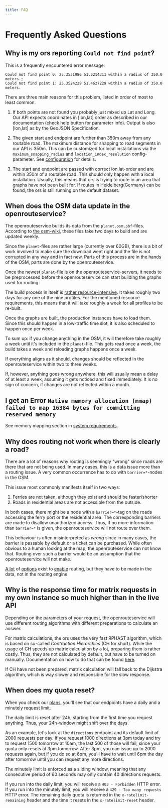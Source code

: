 ```yaml
---
title: FAQ
---
```


# Frequently Asked Questions

## Why is my ors reporting `Could not find point`?

This is a frequently encountered error message:
```
Could not find point 0: 25.3531986 51.5214311 within a radius of 350.0 meters.;
Could not find point 1: 25.3524229 51.4627229 within a radius of 350.0 meters.
```

There are three main reasons for this problem, listed in order of most to least common.

1. If both points are not found you probably just mixed up Lat and Long. Our
   API expects coordinates in [lon,lat] order as described in our documentation
   (check help button for parameter info). Output is also [lon,lat] as by the
   GeoJSON Specification.

2. The given start and endpoint are further than 350m away from any routable
   road. The maximum distance for snapping to road segments in our API is 350m.
 This can be customized for local installations via the
  `maximum_snapping_radius` and `location_index_resolution` config-parameter. See
  [configuration](/run-instance/configuration/ors/engine/profiles.md) for details.

3. The start and endpoint are passed with correct lon,lat-order and are within
   350m of a routable road. This should only happen with a local installation.
   Usually, this means that ors is trying to route in an area that graphs have not
   been built for.
   If routes in Heidelberg(Germany) can be found, the ors is still running on the
   default dataset.

## When does the OSM data update in the openrouteservice?

The openrouteservice builds its data from the `planet.osm.pbf`-files. According
to [the osm-wiki](https://wiki.openstreetmap.org/wiki/Planet.osm), these files
take two days to build and are updated weekly.

Since the `planet`-files are rather large (currently over 60GB), there is a bit
of work involved to make sure the download went right and the file is not
corrupted in any way and in fact new. Parts of this process are in the hands of
the OSM, parts are done by the openrouteservice.

Once the newest `planet`-file is on the openrouteservice-servers, it needs to
be preprocessed before the openrouteservice can start building the graphs used
for routing.

The build process in itself is [rather
resource-intensive](/run-instance/system-requirements.md). It takes roughly two
days for any one of the nine profiles. For the mentioned resource requirements,
this means that it will take roughly a week for all profiles to be re-built.

Once the graphs are built, the production instances have to load them. Since
this should happen in a low-traffic time slot, it is also scheduled to happen
once per week.

To sum up: if you change anything in the OSM, it will therefore take roughly a
week until it's included in the `planet`-file. This gets read once a week, the
build takes a week and reloading graphs happens once a week.

If everything aligns as it should, changes should be reflected in the
openrouteservice within two to three weeks.

If, however, anything goes wrong anywhere, this will usually mean a delay of at
least a week, assuming it gets noticed and fixed immediately. It is no sign of
concern, if changes are not reflected within a month.

## I get an Error `Native memory allocation (mmap) failed to map 16384 bytes for committing reserved memory`

See memory mapping section in [system requirements](/run-instance/system-requirements.md#memory-mapping-in-large-builds-with-a-containerized-openrouteservice-instance).

## Why does routing not work when there is clearly a road?

There are a lot of reasons why routing is seemingly "wrong" since
roads are there that are not being used. In many cases, this is a data issue more than a routing issue.
A very common occurrence has to do with `barrier=*`-nodes in the OSM.

This issue most commonly manifests itself in two ways:

1. Ferries are not taken, although they exist and should be faster/shorter
2. Roads in residential areas are not accessible from the outside.

In both cases, there might be a node with a `barrier=*`-tag on the roads accessing the ferry port or the residential area.
The corresponding barriers are made to disallow unauthorized access.
Thus, if no more information than `barrier=*` is given, the openrouteservice will not route over them.

This behaviour is often misinterpreted as _wrong_ since in many cases, the barrier is passable by default or a ticket can be purchased.
While often obvious to a human looking at the map, the openrouteservice can not know that.
Routing over such a barrier would be an assumption that the openrouteservice will not make.

[A lot](https://wiki.openstreetmap.org/wiki/Key:access#List_of_possible_values)
of [options](https://wiki.openstreetmap.org/wiki/Key:locked) exist to
[enable](https://wiki.openstreetmap.org/wiki/Tag:access%3Ddestination) routing,
but they have to be made in the data, not in the routing engine.

## Why is the response time for matrix requests in my own instance so much higher than in the live API
Depending on the parameters of your request, the openrouteservice will use
different routing algorithms with different preparations to calculate an
answer.

For matrix calculations, the ors uses the very fast RPHAST algorithm, which is
based on so-called _Contraction Hierarchies_ (CH for short).  While the usage
of CH speeds up matrix calculation by a lot, preparing them is rather costly.
Thus, they are not calculated by default, but have to be turned on manually.
Documentation on how to do that can be found [here](https://giscience.github.io/openrouteservice/run-instance/configuration/ors/engine/profiles#methods-ch).

If CH have not been prepared, matrix calculation will fall back to the Dijkstra
algorithm, which is way slower and responsible for the slow response.

## When does my quota reset?
When you check our [plans](https://openrouteservice.org/plans/), you'll see
that our endpoints have a daily and a minutely request limit.

The daily limit is reset after 24h, starting from the first time you request
anything. Thus, your 24h-window might shift over the days.

As an example, let's look at the `directions` endpoint and its default limit of
2000 requests per day.  If you request 1000 directions at 3pm today and try to
request 1500 tomorrow at 10am, the last 500 of those will fail, since your
quota only resets at 3pm tomorrow. After 3pm, you can issue up to 2000 requests
again, but if you do so at 6pm, you'll have to wait until 6pm the day after
tomorrow until you can request any more directions.

The minutely limit is enforced as a sliding window, meaning that any
consecutive period of 60 seconds may only contain 40 directions requests.

If you run into the daily limit, you will receive a `403 - Forbidden` HTTP error.
If you run into the minutely limit, you will receive a `429 - Too many requests` HTTP error.
The remaining daily quota is returned in the `x-ratelimit-remaining` header and the time it resets in the `x-ratelimit-reset` header.
